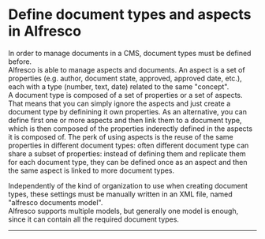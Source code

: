 # Define document types and aspects in Alfresco

In order to manage documents in a CMS, document types must be defined before.  
Alfresco is able to manage aspects and documents. An aspect is a set of properties \(e.g. author, document state, approved, approved date, etc.\), each with a type \(number, text, date\) related to the same "concept".  
A document type is composed of a set of properties or a set of aspects. That means that you can simply ignore the aspects and just create a document type by definining it own properties. As an alternative, you can define first one or more aspects and then link them to a document type, which is then composed of the properties inderectly defined in the aspects it is composed of. The perk of using aspects is the reuse of the same properties in different document types: often different document type can share a subset of properties: instead of defining them and replicate them for each document type, they can be defined once as an aspect and then the same aspect is linked to more document types.

Independently of the kind of organization to use when creating document types, these settings must be manually written in an XML file, named "alfresco documents model".  
Alfresco supports multiple models, but generally one model is enough, since it can contain all the required document types.

---



